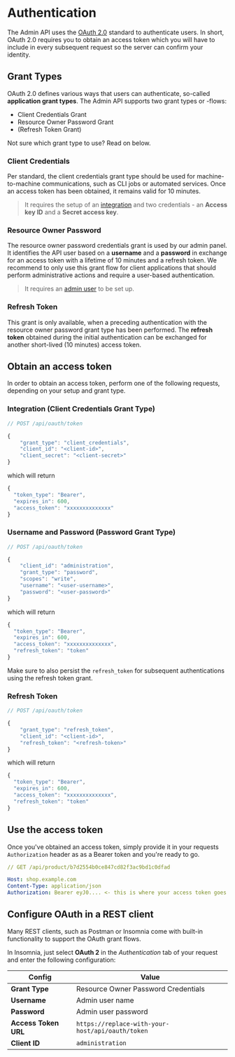 # Authentication

The Admin API uses the [OAuth 2.0](https://oauth.net/2/) standard to authenticate users. In short, OAuth 2.0 requires you to obtain an access token which you will have to include in every subsequent request so the server can confirm your identity.

## Grant Types

OAuth 2.0 defines various ways that users can authenticate, so-called **application grant types**. The Admin API supports two grant types or -flows:

* Client Credentials Grant
* Resource Owner Password Grant
* \(Refresh Token Grant\)

Not sure which grant type to use? Read on below.

### Client Credentials

Per standard, the client credentials grant type should be used for machine-to-machine communications, such as CLI jobs or automated services. Once an access token has been obtained, it remains valid for 10 minutes.

> It requires the setup of an [integration](https://docs.shopware.com/en/shopware-6-en/settings/system/integrationen?category=shopware-6-en/settings/system) and two credentials - an **Access key ID** and a **Secret access key**.

### Resource Owner Password

The resource owner password credentials grant is used by our admin panel. It identifies the API user based on a **username** and a **password** in exchange for an access token with a lifetime of 10 minutes and a refresh token. We recommend to only use this grant flow for client applications that should perform administrative actions and require a user-based authentication.

> It requires an [admin user](https://docs.shopware.com/en/shopware-6-en/settings/system/user?category=shopware-6-en/settings/system#new-user) to be set up.


### Refresh Token

This grant is only available, when a preceding authentication with the resource owner password grant type has been performed. The **refresh token** obtained during the initial authentication can be exchanged for another short-lived \(10 minutes\) access token.

## Obtain an access token

In order to obtain an access token, perform one of the following requests, depending on your setup and grant type.

### Integration (Client Credentials Grant Type)

```javascript
// POST /api/oauth/token

{
    "grant_type": "client_credentials",
    "client_id": "<client-id>",
    "client_secret": "<client-secret>"
}
```

which will return

```javascript
{
  "token_type": "Bearer",
  "expires_in": 600,
  "access_token": "xxxxxxxxxxxxxx"
}
```

### Username and Password (Password Grant Type)
```javascript
// POST /api/oauth/token

{
    "client_id": "administration",
    "grant_type": "password",
    "scopes": "write",
    "username": "<user-username>",
    "password": "<user-password>"
}
```

which will return

```javascript
{
  "token_type": "Bearer",
  "expires_in": 600,
  "access_token": "xxxxxxxxxxxxxx",
  "refresh_token": "token"
}
```

Make sure to also persist the `refresh_token` for subsequent authentications using the refresh token grant.

### Refresh Token

```javascript
// POST /api/oauth/token

{
    "grant_type": "refresh_token",
    "client_id": "<client-id>",
    "refresh_token": "<refresh-token>"
}
```

which will return

```javascript
{
  "token_type": "Bearer",
  "expires_in": 600,
  "access_token": "xxxxxxxxxxxxxx",
  "refresh_token": "token"
}
```

## Use the access token

Once you've obtained an access token, simply provide it in your requests `Authorization` header as as a Bearer token and you're ready to go.

```yaml
// GET /api/product/b7d2554b0ce847cd82f3ac9bd1c0dfad

Host: shop.example.com
Content-Type: application/json
Authorization: Bearer eyJ0.... <- this is where your access token goes
```

## Configure OAuth in a REST client

Many REST clients, such as Postman or Insomnia come with built-in functionality to support the OAuth grant flows.

In Insomnia, just select **OAuth 2** in the *Authentication* tab of your request and enter the following configuration:

| Config               | Value                                             |
|--------------------- | ------------------------------------------------- |
| **Grant Type**       | Resource Owner Password Credentials               |
| **Username**         | Admin user name                                   |
| **Password**         | Admin user password                               |
| **Access Token URL** | `https://replace-with-your-host/api/oauth/token`  |
| **Client ID**        | `administration`                                  |
